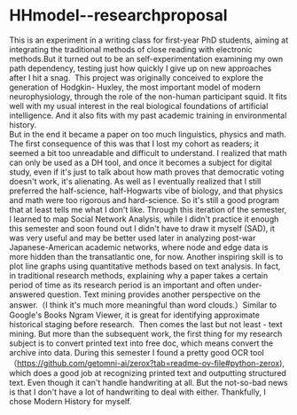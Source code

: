 # HHmodel--researchproposal  
This is an experiment in a writing class for first-year PhD students, aiming at integrating the traditional methods of close reading with electronic methods.But it turned out to be an self-experimentation examining my own path dependency, testing just how quickly I give up on new approaches after I hit a snag. 
This project was originally conceived to explore the generation of Hodgkin- Huxley, the most important model of modern neurophysiology, through the role of the non-human participant squid. It fits well with my usual interest in the real biological foundations of artificial intelligence. And it also fits with my past academic training in environmental history.  
But in the end it became a paper on too much linguistics, physics and math. The first consequence of this was that I lost my cohort as readers; it seemed a bit too unreadable and difficult to understand. I realized that math can only be used as a DH tool, and once it becomes a subject for digital study, even if it's just to talk about how math proves that democratic voting doesn't work, it's alienating. As well as I eventually realized that I still preferred the half-science, half-Hogwarts vibe of biology, and that physics and math were too rigorous and hard-science. So it's still a good program that at least tells me what I don't like.
Through this iteration of the semester, I learned to map Social Network Analysis, while I didn't practice it enough this semester and soon found out I didn't have to draw it myself (SAD), it was very useful and may be better used later in analyzing post-war Japanese-American academic networks, where node and edge data is more hidden than the transatlantic one, for now. 
Another inspiring skill is to plot line graphs using quantitative methods based on text analysis. In fact, in traditional research methods, explaining why a paper takes a certain period of time as its research period is an important and often under-answered question. Text mining provides another perspective on the answer.（I think it's much more meaningful than word clouds.）Similar to Google's Books Ngram Viewer, it is great for identifying approximate historical staging before research. 
Then comes the last but not least - text mining. But more than the subsequent work, the first thing for my research subject is to convert printed text into free doc, which means convert the archive into data. During this semester I found a pretty good OCR tool（https://github.com/getomni-ai/zerox?tab=readme-ov-file#python-zerox), which does a good job at recognizing printed text and outputting structured text. Even though it can't handle handwriting at all. But the not-so-bad news is that I don't have a lot of handwriting to deal with either. Thankfully, I chose Modern History for myself.    

